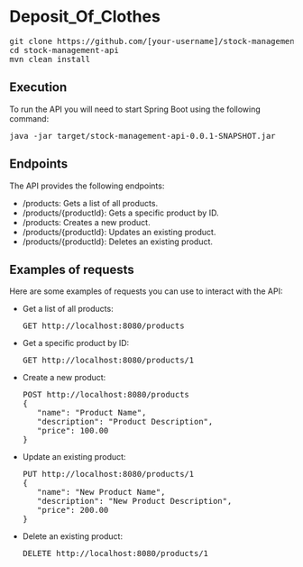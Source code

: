 # Deposit_Of_Clothes

<pre>
git clone https://github.com/[your-username]/stock-management-api.git
cd stock-management-api
mvn clean install
</pre>
<h2>Execution</h2>

To run the API you will need to start Spring Boot using the following command:

<pre>
java -jar target/stock-management-api-0.0.1-SNAPSHOT.jar
</pre>
<h2>Endpoints</h2>

The API provides the following endpoints:

<ul>
<li>/products: Gets a list of all products.</li>
<li>/products/{productId}: Gets a specific product by ID.</li>
<li>/products: Creates a new product.</li>
<li>/products/{productId}: Updates an existing product.</li>
<li>/products/{productId}: Deletes an existing product.</li>
</ul>
<h2>Examples of requests</h2>

Here are some examples of requests you can use to interact with the API:

<ul>
<li>Get a list of all products:
<pre>
GET http://localhost:8080/products
</pre>
</li>
<li>Get a specific product by ID:
<pre>
GET http://localhost:8080/products/1
</pre>
</li>
<li>Create a new product:
<pre>
POST http://localhost:8080/products
{
   "name": "Product Name",
   "description": "Product Description",
   "price": 100.00
}
</pre>
</li>
<li>Update an existing product:
<pre>
PUT http://localhost:8080/products/1
{
   "name": "New Product Name",
   "description": "New Product Description",
   "price": 200.00
}
</pre>
</li>
<li>Delete an existing product:
<pre>
DELETE http://localhost:8080/products/1
</pre>
</li>
</ul>
